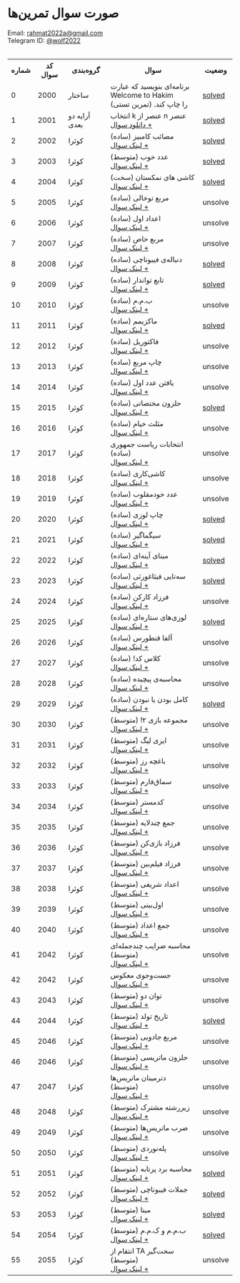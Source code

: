 <!-- <tr>
  <td>QUESTION_NUMBER</td>
  <td>QUESTION_CODE</td>
  <td>CATEGORY</td>
  <td>QUESTION</td>
  <td>unsolve</td>
</tr> -->
<!-- <td>
  <a href='/src/QUESTION_CODE/'>solved</a>
</td> -->

# صورت سوال تمرین‌ها
Email: <a href="mailto:rahmat2022a@gmail.com">rahmat2022a@gmail.com</a>
<br>
Telegram ID: <a href="https://t.me/wolf2022">@wolf2022</a>
<br><br>
<div>
<table>
  <tr>
    <th>شماره</th>
    <th>کد سوال</th>
    <th>گروه‌بندی</th>
    <th>سوال</th>
    <th>وضعیت</th>
  </tr>
  <tr>
    <td>0</td>
    <td>2000</td>
    <td>ساختار</td>
    <td>برنامه‌ای بنویسید که عبارت<br>Welcome to Hakim<br>را چاپ کند. (تمرین تستی)</td>
    <td>
        <a href='/src/2000/'>solved</a>
    </td>
  </tr>
  <tr>
    <td>1</td>
    <td>2001</td>
    <td>آرایه دو بعدی</td>
    <td>
      انتخاب k عنصر از n عنصر<br>
      <a href='https://github.com/EnAnsari/bcp-hsu/releases/download/3.0.0/q2001.pdf'>دانلود سوال +</a>
    </td>
    <td>
        <a href='/src/2001/'>solved</a>
    </td>
  </tr>
  <tr>
    <td>2</td>
    <td>2002</td>
    <td>کوئرا</td>
    <td>
      مصائب کامبیز (ساده)<br>
      <a href='https://quera.org/problemset/66862'>لینک سوال +</a>
    </td>
    <td>
        <a href='/src/2002/'>solved</a>
    </td>
  </tr>
  <tr>
    <td>3</td>
    <td>2003</td>
    <td>کوئرا</td>
    <td>
      عدد خوب (متوسط)<br>
      <a href='https://quera.org/problemset/66861'>لینک سوال +</a>
    </td>
    <td>
      <a href='/src/2003/'>solved</a>
    </td>
  </tr>
  <tr>
    <td>4</td>
    <td>2004</td>
    <td>کوئرا</td>
    <td>
      کاشی های نمکستان (سخت)<br>
      <a href='https://quera.org/problemset/66860'>لینک سوال +</a>
    </td>
    <td><a href='/src/2004/'>solved</a></td>
    <!-- <td>
        <a href='/src/2004/'>solved</a>
    </td> -->
  </tr>
  <tr>
    <td>5</td>
    <td>2005</td>
    <td>کوئرا</td>
    <td>
      مربع توخالی (ساده)<br>
      <a href='https://quera.org/problemset/283'>لینک سوال +</a>
    </td>
    <td>unsolve</td>
  </tr>
  <tr>
    <td>6</td>
    <td>2006</td>
    <td>کوئرا</td>
    <td>
      اعداد اول (ساده)<br>
      <a href='https://quera.org/problemset/293'>لینک سوال +</a>
    </td>
    <td>unsolve</td>
  </tr>
  <tr>
    <td>7</td>
    <td>2007</td>
    <td>کوئرا</td>
    <td>
      مربع خاص (ساده)<br>
      <a href='https://quera.org/problemset/296'>لینک سوال +</a>
    </td>
    <td>unsolve</td>
  </tr>
  <tr>
    <td>8</td>
    <td>2008</td>
    <td>کوئرا</td>
    <td>
      دنباله‌ی فیبوناچی (ساده)<br>
      <a href='https://quera.org/problemset/303'>لینک سوال +</a>
    </td>
    <td><a href='/src/2008/'>solved</a></td>
  </tr>
  <tr>
    <td>9</td>
    <td>2009</td>
    <td>کوئرا</td>
    <td>
      تابع تواندار (ساده)<br>
      <a href='https://quera.org/problemset/304'>لینک سوال +</a>
    </td>
    <td>
        <a href='/src/2009/'>solved</a>
    </td>  
  
  </tr>
  <tr>
    <td>10</td>
    <td>2010</td>
    <td>کوئرا</td>
    <td>
      ب.م.م (ساده)<br>
      <a href='https://quera.org/problemset/305'>لینک سوال +</a>
    </td>
    <td>unsolve</td>
  </tr>
  <tr>
    <td>11</td>
    <td>2011</td>
    <td>کوئرا</td>
    <td>
      ماکزیمم (ساده)<br>
      <a href='https://quera.org/problemset/588'>لینک سوال +</a>
    </td>
    <td><a href='/src/2011/'>solved</a></td>
  </tr>
  <tr>
    <td>12</td>
    <td>2012</td>
    <td>کوئرا</td>
    <td>
      فاکتوریل (ساده)<br>
      <a href='https://quera.org/problemset/589'>لینک سوال +</a>
    </td>
    <td>unsolve</td>
  </tr>
  <tr>
    <td>13</td>
    <td>2013</td>
    <td>کوئرا</td>
    <td>
      چاپ مربع (ساده)<br>
      <a href='https://quera.org/problemset/591'>لینک سوال +</a>
    </td>
    <td>unsolve</td>
  </tr>
  <tr>
    <td>14</td>
    <td>2014</td>
    <td>کوئرا</td>
    <td>
      یافتن عدد اول (ساده)<br>
      <a href='https://quera.org/problemset/593'>لینک سوال +</a>
    </td>
    <td>unsolve</td>
  </tr>
  <tr>
    <td>15</td>
    <td>2015</td>
    <td>کوئرا</td>
    <td>
      حلزون مختصاتی (ساده)<br>
      <a href='https://quera.org/problemset/597'>لینک سوال +</a>
    </td>
    <td><a href='/src/2015/'>solved</a></td>
  <tr>
  </tr>
  <tr>
    <td>16</td>
    <td>2016</td>
    <td>کوئرا</td>
    <td>
      مثلث خیام (ساده)<br>
      <a href='https://quera.org/problemset/595'>لینک سوال +</a>
    </td>
    <td>unsolve</td>
  </tr>
  <tr>
    <td>17</td>
    <td>2017</td>
    <td>کوئرا</td>
    <td>
      انتخابات ریاست جمهوری (ساده)<br>
      <a href='https://quera.org/problemset/604'>لینک سوال +</a>
    </td>
    <td>unsolve</td>
  </tr>
  <tr>
    <td>18</td>
    <td>2018</td>
    <td>کوئرا</td>
    <td>
      کاشی‌کاری (ساده)<br>
      <a href='https://quera.org/problemset/605'>لینک سوال +</a>
    </td>
    <td>unsolve</td>
  </tr>
  <tr>
    <td>19</td>
    <td>2019</td>
    <td>کوئرا</td>
    <td>
      عدد خودمقلوب (ساده)<br>
      <a href='https://quera.org/problemset/617'>لینک سوال +</a>
    </td>
    <td>unsolve</td>
  </tr>
  <tr>
    <td>20</td>
    <td>2020</td>
    <td>کوئرا</td>
    <td>
      چاپ لوزی (ساده)<br>
      <a href='https://quera.org/problemset/618'>لینک سوال +</a>
    </td>
    <td><a href='/src/2020/'>solved</a></td>
  </tr>
  <tr>
    <td>21</td>
    <td>2021</td>
    <td>کوئرا</td>
    <td>
      سیگماگیر (ساده)<br>
      <a href='https://quera.org/problemset/647'>لینک سوال +</a>
    </td>
    <td><a href='/src/2021/'>solved</a></td>
  </tr>
  <tr>
    <td>22</td>
    <td>2022</td>
    <td>کوئرا</td>
    <td>
      مبنای آینه‌ای (ساده)<br>
      <a href='https://quera.org/problemset/651'>لینک سوال +</a>
    </td>
     <td>
      <a href='/src/2022/'>solved</a>
     </td>
  </tr>
  <tr>
    <td>23</td>
    <td>2023</td>
    <td>کوئرا</td>
    <td>
      سه‌تایی فیثاغورثی (ساده)<br>
      <a href='https://quera.org/problemset/654'>لینک سوال +</a>
    </td>
     <td>
        <a href='/src/2023/'>solved</a>
     </td>
  </tr>
  <tr>
    <td>24</td>
    <td>2024</td>
    <td>کوئرا</td>
    <td>
      فرزاد کارکن (ساده)<br>
      <a href='https://quera.org/problemset/658'>لینک سوال +</a>
    </td>
    <td>unsolve</td>
  </tr>
  <tr>
    <td>25</td>
    <td>2025</td>
    <td>کوئرا</td>
    <td>
      لوزی‌های ستاره‌ای (ساده)<br>
      <a href='https://quera.org/problemset/9773'>لینک سوال +</a>
    </td>
    <td> <a href='/src/2025/'>solved</a></td>
  </tr>
  <tr>
    <td>26</td>
    <td>2026</td>
    <td>کوئرا</td>
    <td>
      آلفا قنطورس (ساده)<br>
      <a href='https://quera.org/problemset/66859'>لینک سوال +</a>
    </td>
    <td>unsolve</td>
  </tr>
  <tr>
    <td>27</td>
    <td>2027</td>
    <td>کوئرا</td>
    <td>
      کلاس کد! (ساده)<br>
      <a href='https://quera.org/problemset/66864'>لینک سوال +</a>
    </td>
    <td>unsolve</td>
  </tr>
  <tr>
    <td>28</td>
    <td>2028</td>
    <td>کوئرا</td>
    <td>
      محاسبه‌ی پیچیده (ساده)<br>
      <a href='https://quera.org/problemset/279'>لینک سوال +</a>
    </td>
    <td>unsolve</td>
  </tr>
  <tr>
    <td>29</td>
    <td>2029</td>
    <td>کوئرا</td>
    <td>
      کامل بودن یا نبودن (ساده)<br>
      <a href='https://quera.org/problemset/282'>لینک سوال +</a>
    </td>
    <td>
      <a href='/src/2029/'>solved</a>
     </td>
  </tr>
  <tr>
    <td>30</td>
    <td>2030</td>
    <td>کوئرا</td>
    <td>
      مجموعه بازی ۲! (متوسط)<br>
      <a href='https://quera.org/problemset/66869'>لینک سوال +</a>
    </td>
    <td>unsolve</td>
  </tr>
  <tr>
    <td>31</td>
    <td>2031</td>
    <td>کوئرا</td>
    <td>
      ایزی لیگ (متوسط)<br>
      <a href='https://quera.org/problemset/66868'>لینک سوال +</a>
    </td>
    <td>unsolve</td>
  </tr>
  <tr>
    <td>32</td>
    <td>2032</td>
    <td>کوئرا</td>
    <td>
      باغچه رز (متوسط)<br>
      <a href='https://quera.org/problemset/66867'>لینک سوال +</a>
    </td>
    <td>unsolve</td>
  </tr>
  <tr>
    <td>33</td>
    <td>2033</td>
    <td>کوئرا</td>
    <td>
      سماق‌فارم (متوسط)<br>
      <a href='https://quera.org/problemset/66865'>لینک سوال +</a>
    </td>
    <td>unsolve</td>
  </tr>
  <tr>
    <td>34</td>
    <td>2034</td>
    <td>کوئرا</td>
    <td>
      کدمستر (متوسط)<br>
      <a href='https://quera.org/problemset/66863'>لینک سوال +</a>
    </td>
    <td>unsolve</td>
  </tr>
  <tr>
    <td>35</td>
    <td>2035</td>
    <td>کوئرا</td>
    <td>
      جمع چندلایه (متوسط)<br>
      <a href='https://quera.org/problemset/335'>لینک سوال +</a>
    </td>
    <td>unsolve</td>
  </tr>
  <tr>
    <td>36</td>
    <td>2036</td>
    <td>کوئرا</td>
    <td>
      فرزاد بازی‌کن (متوسط)<br>
      <a href='https://quera.org/problemset/656'>لینک سوال +</a>
    </td>
    <td>unsolve</td>
  </tr>
  <tr>
    <td>37</td>
    <td>2037</td>
    <td>کوئرا</td>
    <td>
      فرزاد فیلم‌بین (متوسط)<br>
      <a href='https://quera.org/problemset/655'>لینک سوال +</a>
    </td>
    <td>unsolve</td>
  </tr>
  <tr>
    <td>38</td>
    <td>2038</td>
    <td>کوئرا</td>
    <td>
      اعداد شریفی (متوسط)<br>
      <a href='https://quera.org/problemset/652'>لینک سوال +</a>
    </td>
     <td>unsolve</td>
  </tr>
  <tr>
    <td>39</td>
    <td>2039</td>
    <td>کوئرا</td>
    <td>
      اول‌بینی (متوسط)<br>
      <a href='https://quera.org/problemset/649'>لینک سوال +</a>
    </td>
    <td>unsolve</td>
  </tr>
  <tr>
    <td>40</td>
    <td>2040</td>
    <td>کوئرا</td>
    <td>
      جمع اعداد (متوسط)<br>
      <a href='https://quera.org/problemset/637'>لینک سوال +</a>
    </td>
    <td>unsolve</td>
  </tr>
  <tr>
    <td>41</td>
    <td>2042</td>
    <td>کوئرا</td>
    <td>
      محاسبه‌ ضرایب چندجمله‌ای (متوسط)<br>
      <a href='https://quera.org/problemset/633'>لینک سوال +</a>
    </td>
    <td>unsolve</td>
  </tr>
  <tr>
    <td>42</td>
    <td>2042</td>
    <td>کوئرا</td>
    <td>
      جست‌وجوی معکوس<br>
      <a href='https://quera.org/problemset/632'>لینک سوال +</a>
    </td>
    <td>unsolve</td>
  </tr>
  <tr>
    <td>43</td>
    <td>2043</td>
    <td>کوئرا</td>
    <td>
      توان دو (متوسط)<br>
      <a href='https://quera.org/problemset/616'>لینک سوال +</a>
    </td>
    <td>unsolve</td>
  </tr>
  <tr>
    <td>44</td>
    <td>2044</td>
    <td>کوئرا</td>
    <td>
      تاریخ تولد (متوسط)<br>
      <a href='https://quera.org/problemset/615'>لینک سوال +</a>
    </td>
    <td>
        <a href='/src/2044/'>solved</a>
    </td>
  </tr>
  <tr>
    <td>45</td>
    <td>2046</td>
    <td>کوئرا</td>
    <td>
      مربع جادویی (متوسط)<br>
      <a href='https://quera.org/problemset/611'>لینک سوال +</a>
    </td>
    <td>unsolve</td>
  </tr>
  <tr>
    <td>46</td>
    <td>2046</td>
    <td>کوئرا</td>
    <td>
      حلزون ماتریسی (متوسط)<br>
      <a href='https://quera.org/problemset/609'>لینک سوال +</a>
    </td>
    <td>unsolve</td>
  </tr>
  <tr>
    <td>47</td>
    <td>2047</td>
    <td>کوئرا</td>
    <td>
      دترمینان ماتریس‌ها (متوسط)<br>
      <a href='https://quera.org/problemset/608'>لینک سوال +</a>
    </td>
    <td>unsolve</td>
  </tr>
  <tr>
    <td>48</td>
    <td>2048</td>
    <td>کوئرا</td>
    <td>
      زیررشته مشترک (متوسط)<br>
      <a href='https://quera.org/problemset/639'>لینک سوال +</a>
    </td>
    <td>unsolve</td>
  </tr>
  <tr>
    <td>49</td>
    <td>2049</td>
    <td>کوئرا</td>
    <td>
      ضرب ماتریس‌ها (متوسط)<br>
      <a href='https://quera.org/problemset/607'>لینک سوال +</a>
    </td>
    <td>unsolve</td>
  </tr>
  <tr>
    <td>50</td>
    <td>2050</td>
    <td>کوئرا</td>
    <td>
      پله‌نوردی (متوسط)<br>
      <a href='https://quera.org/problemset/603'>لینک سوال +</a>
    </td>
    <td>unsolve</td>
  </tr>
  <tr>
    <td>51</td>
    <td>2051</td>
    <td>کوئرا</td>
    <td>
      محاسبه برد پرتابه (متوسط)<br>
      <a href='https://quera.org/problemset/599'>لینک سوال +</a>
    </td>
    <td><a href='/src/2051/'>solved</a></td>
  </tr>
  <tr>
    <td>52</td>
    <td>2052</td>
    <td>کوئرا</td>
    <td>
      جملات فیبوناچی (متوسط)<br>
      <a href='https://quera.org/problemset/596'>لینک سوال +</a>
    </td>
    <td>
        <a href='/src/2052/'>solved</a>
    </td>
  </tr>
  <tr>
    <td>53</td>
    <td>2053</td>
    <td>کوئرا</td>
    <td>
      مبنا (متوسط)<br>
      <a href='https://quera.org/problemset/594'>لینک سوال +</a>
    </td>
    <td>
        <a href='/src/2053/'>solved</a>
    </td>
  </tr>
  <tr>
    <td>54</td>
    <td>2054</td>
    <td>کوئرا</td>
    <td>
      ب.م.م و ک.م.م (متوسط)<br>
      <a href='https://quera.org/problemset/590'>لینک سوال +</a>
    </td>
    <td>
        <a href='/src/2054/'>solved</a>
    </td>
  </tr>
  <tr>
    <td>55</td>
    <td>2055</td>
    <td>کوئرا</td>
    <td>
      انتقام از TA‌ سخت‌گیر (متوسط)<br>
      <a href='https://quera.org/problemset/278'>لینک سوال +</a>
    </td>
    <td>unsolve</td>
  </tr>
<table>
</div>
    <!-- <tr>
    <td>QUESTION_NUMBER</td>
    <td>QUESTION_CODE</td>
    <td>CATEGORY</td>
    <td>QUESTION</td>
    <td>unsolve</td>
  </tr> -->
    <!-- <td>
        <a href='/src/QUESTION_CODE/'>solved</a>
    </td> -->
